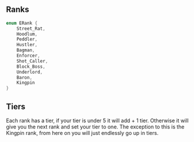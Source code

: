 ## Ranks
```rust
enum ERank {
	Street_Rat,
	Hoodlum,
	Peddler,
	Hustler,
	Bagman,
	Enforcer,
	Shot_Caller,
	Block_Boss,
	Underlord,
	Baron,
	Kingpin
}
```
## Tiers
Each rank has a tier, if your tier is under 5 it will add + 1 tier. Otherwise it will give you the next rank and set your tier to one. The exception to this is the Kingpin rank, from here on you will just endlessly go up in tiers. 
